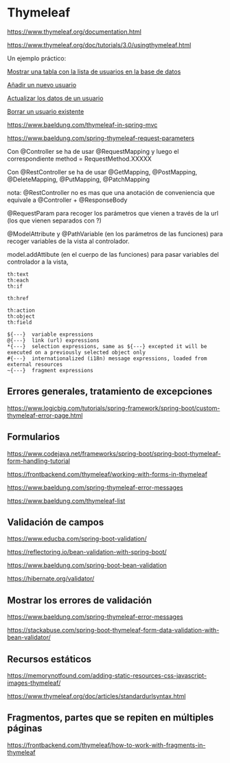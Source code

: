 # Thymeleaf

https://www.thymeleaf.org/documentation.html

https://www.thymeleaf.org/doc/tutorials/3.0/usingthymeleaf.html


Un ejemplo práctico:

[Mostrar una tabla con la lista de usuarios en la base de datos](https://youtu.be/_thI-4AF7M8?t=23843)

[Añadir un nuevo usuario](https://youtu.be/_thI-4AF7M8?t=24924)

[Actualizar los datos de un usuario](https://youtu.be/_thI-4AF7M8?t=26144)

[Borrar un usuario existente](https://youtu.be/_thI-4AF7M8?t=26950)

https://www.baeldung.com/thymeleaf-in-spring-mvc

https://www.baeldung.com/spring-thymeleaf-request-parameters

Con @Controller se ha de usar @RequestMapping y luego el correspondiente method = RequestMethod.XXXXX

Con @RestController se ha de usar @GetMapping, @PostMapping, @DeleteMapping, @PutMapping, @PatchMapping

nota: @RestController no es mas que una anotación de conveniencia que equivale a @Controller + @ResponseBody

@RequestParam para recoger los parámetros que vienen a través de la url (los que vienen separados con ?)

@ModelAttribute y @PathVariable (en los parámetros de las funciones) para recoger variables de la vista al controlador.

model.addAttibute (en el cuerpo de las funciones) para pasar variables del controlador a la vista,

```
th:text
th:each
th:if
```

```
th:href
```

```
th:action
th:object
th:field
```

```
${---}  variable expressions
@{---}  link (url) expressions
*{---}  selection expressions, same as ${---} excepted it will be executed on a previously selected object only
#{---}  internationalized (i18n) message expressions, loaded from external resources
~{---}  fragment expressions
```


## Errores generales, tratamiento de excepciones

https://www.logicbig.com/tutorials/spring-framework/spring-boot/custom-thymeleaf-error-page.html


## Formularios

https://www.codejava.net/frameworks/spring-boot/spring-boot-thymeleaf-form-handling-tutorial

https://frontbackend.com/thymeleaf/working-with-forms-in-thymeleaf

https://www.baeldung.com/spring-thymeleaf-error-messages

https://www.baeldung.com/thymeleaf-list


## Validación de campos

https://www.educba.com/spring-boot-validation/

https://reflectoring.io/bean-validation-with-spring-boot/

https://www.baeldung.com/spring-boot-bean-validation

https://hibernate.org/validator/


## Mostrar los errores de validación

https://www.baeldung.com/spring-thymeleaf-error-messages

https://stackabuse.com/spring-boot-thymeleaf-form-data-validation-with-bean-validator/


## Recursos estáticos

https://memorynotfound.com/adding-static-resources-css-javascript-images-thymeleaf/

https://www.thymeleaf.org/doc/articles/standardurlsyntax.html


## Fragmentos, partes que se repiten en múltiples páginas

https://frontbackend.com/thymeleaf/how-to-work-with-fragments-in-thymeleaf

